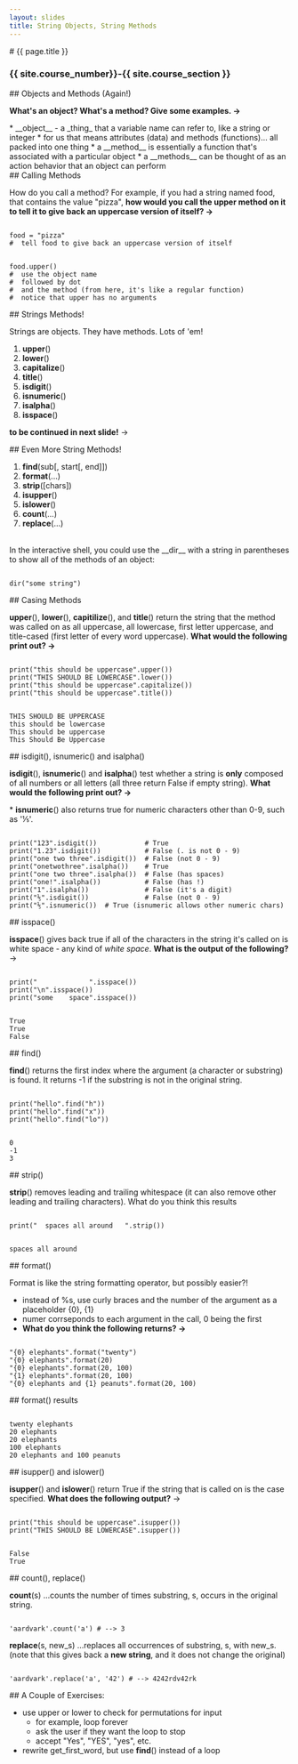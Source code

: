 ```yaml
---
layout: slides
title: String Objects, String Methods 
---
```

<section markdown="block" class="intro-slide">
# {{ page.title }}

### {{ site.course_number}}-{{ site.course_section }}

<p><small></small></p>
</section>

<section markdown="block">
##  Objects and Methods (Again!)

__What's an object?  What's a method?  Give some examples. &rarr;__

<div class="fragment" markdown="block">
* __object__ - a _thing_ that a variable name can refer to, like a string or integer
* for us that means attributes (data) and methods (functions)... all packed into one thing
* a __method__ is essentially a function that's associated with a particular object
* a __methods__ can be thought of as an action behavior that an object can perform
</div>
</section>

<section markdown="block">
##  Calling Methods

How do you call a method?  For example, if you had a string named food, that contains the value "pizza", __how would you call the upper method on it to tell it to give back an uppercase version of itself? &rarr;__

<pre><code data-trim contenteditable>
food = "pizza"
#  tell food to give back an uppercase version of itself
</code></pre>

<div class="fragment" markdown="block">
<pre><code data-trim contenteditable>
food.upper()
#  use the object name
#  followed by dot
#  and the method (from here, it's like a regular function)
#  notice that upper has no arguments
</code></pre>
</div>
</section>

<section markdown="block">
##  Strings Methods!

Strings are objects. They have methods. Lots of 'em!

1. __upper__() 
2. __lower__()
3. __capitalize__()
4. __title__()
5. __isdigit__()
6. __isnumeric__()
7. __isalpha__()
8. __isspace__()

__to be continued in next slide!__ &rarr;
</section>

<section markdown="block">
##  Even More String Methods!

1. __find__(sub[, start[, end]])
2. __format__(...)
3. __strip__([chars])
4. __isupper__()
5. __islower__()
6. __count__(...)
7. __replace__(...)

<br>
In the interactive shell, you could use the __dir__ with a string in parentheses to show all of the methods of an object:


<pre><code data-trim contenteditable>
dir("some string")
</code></pre>
</section>

<section markdown="block">
##  Casing Methods

__upper__(), __lower__(), __capitilize__(), and __title__() return the string that the method was called on as all uppercase, all lowercase, first letter uppercase, and title-cased (first letter of every word uppercase).  __What would the following print out? &rarr;__

<pre><code data-trim contenteditable>
print("this should be uppercase".upper())
print("THIS SHOULD BE LOWERCASE".lower())
print("this should be uppercase".capitalize())
print("this should be uppercase".title())
</code></pre>

<div class="fragment" markdown="block">
<pre><code data-trim contenteditable>
THIS SHOULD BE UPPERCASE
this should be lowercase
This should be uppercase
This Should Be Uppercase
</code></pre>
</div>
</section>

<section markdown="block">
##  isdigit(), isnumeric() and isalpha()

__isdigit__(), __isnumeric__() and __isalpha__() test whether a string is __only__ composed of all numbers or all letters (all three return False if empty string).  __What would the following print out? &rarr;__

\* __isnumeric__() also returns true for numeric characters other than 0-9, such as '⅕'.

<pre><code data-trim contenteditable>
print("123".isdigit())            # True
print("1.23".isdigit())           # False (. is not 0 - 9)
print("one two three".isdigit())  # False (not 0 - 9)
print("onetwothree".isalpha())    # True
print("one two three".isalpha())  # False (has spaces)
print("one!".isalpha())           # False (has !)
print("1".isalpha())              # False (it's a digit)
print("⅕".isdigit())              # False (not 0 - 9)
print("⅕".isnumeric())  # True (isnumeric allows other numeric chars)
</code></pre>

</section>


<section markdown="block">
##  isspace()

__isspace__() gives back true if all of the characters in the string it's called on is white space - any kind of _white space_. __What is the output of the following?__ &rarr;

<pre><code data-trim contenteditable>
print("             ".isspace())
print("\n".isspace())
print("some    space".isspace())
</code></pre>

<div class="fragment" markdown="block">
<pre><code data-trim contenteditable>
True
True
False
</code></pre>
</div>
</section>

<section markdown="block">
##  find()

__find__() returns the first index where the argument (a character or substring) is found.  It returns -1 if the substring is not in the original string.

<pre><code data-trim contenteditable>
print("hello".find("h"))
print("hello".find("x"))
print("hello".find("lo"))
</code></pre>

<div class="fragment" markdown="block">
<pre><code data-trim contenteditable>
0
-1
3
</code></pre>
</div>
</section>

<section markdown="block">
##  strip()

__strip__() removes leading and trailing whitespace (it can also remove other leading and trailing characters).  What do you think this results 

<pre><code data-trim contenteditable>
print("  spaces all around   ".strip())
</code></pre>

<div class="fragment" markdown="block">
<pre><code data-trim contenteditable>
spaces all around
</code></pre>
</div>
</section>

<section markdown="block">
##  format()

Format is like the string formatting operator, but possibly easier?! 

* instead of %s, use curly braces and the number of the argument as a placeholder {0}, {1}
* numer corrseponds to each argument in the call, 0 being the first
* __What do you think the following returns? &rarr;__

<pre><code data-trim contenteditable>
"{0} elephants".format("twenty")
"{0} elephants".format(20)
"{0} elephants".format(20, 100)
"{1} elephants".format(20, 100)
"{0} elephants and {1} peanuts".format(20, 100)
</code></pre>
</section>

<section markdown="block">
##  format() results

<pre><code data-trim contenteditable>
twenty elephants
20 elephants
20 elephants
100 elephants
20 elephants and 100 peanuts
</code></pre>
</section>

<section markdown="block">
##  isupper() and islower()

__isupper__() and __islower__() return True if the string that is called on is the case specified.  __What does the following output?__ &rarr;

<pre><code data-trim contenteditable>
print("this should be uppercase".isupper())
print("THIS SHOULD BE LOWERCASE".isupper())
</code></pre>

<div class="fragment" markdown="block">
<pre><code data-trim contenteditable>
False
True
</code></pre>
</div>
</section>


<section markdown="block">
##  count(), replace()

__count__(s) ...counts the number of times substring, s, occurs in the original string.

<pre><code data-trim contenteditable>
'aardvark'.count('a') # --> 3
</code></pre>

__replace__(s, new_s) ...replaces all occurrences of substring, s, with new_s. (note that this gives back a __new string__, and it does not change the original)

<pre><code data-trim contenteditable>
'aardvark'.replace('a', '42') # --> 4242rdv42rk
</code></pre>
</section>

<section markdown="block">
##  A Couple of Exercises:

* use upper or lower to check for permutations for input
	* for example, loop forever
	* ask the user if they want the loop to stop
	* accept "Yes", "YES", "yes", etc.
* rewrite get_first_word, but use __find__() instead of a loop
</section>
